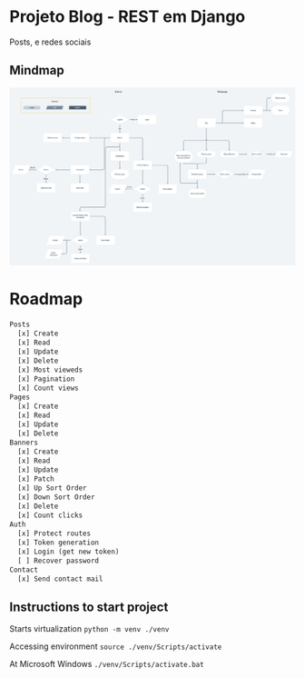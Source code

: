 # Projeto Blog - REST em Django
Posts, e redes sociais

## Mindmap
![Mindmap](https://raw.githubusercontent.com/richellyitalo/blog-django/master/.data/blog-projeto_mindmap.png)


# Roadmap
```
Posts
  [x] Create
  [x] Read
  [x] Update
  [x] Delete
  [x] Most vieweds
  [x] Pagination
  [x] Count views
Pages
  [x] Create
  [x] Read
  [x] Update
  [x] Delete
Banners
  [x] Create
  [x] Read
  [x] Update
  [x] Patch
  [x] Up Sort Order
  [x] Down Sort Order
  [x] Delete
  [x] Count clicks
Auth
  [x] Protect routes
  [x] Token generation
  [x] Login (get new token)
  [ ] Recover password
Contact
  [x] Send contact mail
```


## Instructions to start project

Starts virtualization
`python -m venv ./venv`

Accessing environment
`source ./venv/Scripts/activate`

At Microsoft Windows
`./venv/Scripts/activate.bat`
